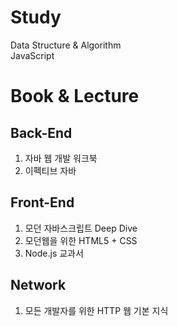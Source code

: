 # Study 

Data Structure & Algorithm  
JavaScript

# Book & Lecture

## Back-End
1. 자바 웹 개발 워크북
2. 이펙티브 자바

## Front-End
1. 모던 자바스크립트 Deep Dive
2. 모던웹을 위한 HTML5 + CSS
3. Node.js 교과서

## Network
1. 모든 개발자를 위한 HTTP 웹 기본 지식
